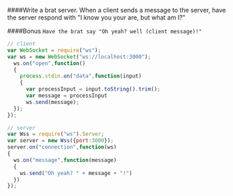 ####Write a brat server. When a client sends a message to the server, have the server respond with "I know you your are, but what am I?"

####Bonus
```Have the brat say "Oh yeah? well (client message)!"```

```js
// client
var WebSocket = require("ws");
var ws = new WebSocket("ws://localhost:3000");
  ws.on("open",function()
  {
    process.stdin.on("data",function(input)
    {
      var processInput = input.toString().trim();
      var message = processInput
      ws.send(message);
  });
});
```

```js
// server
var Wss = require("ws").Server;
var server = new Wss({port:3000});
server.on("connection",function(ws)
{
  ws.on("message",function(message)
  {
    ws.send("Oh yeah? " + message + "!")
  })
});
```
